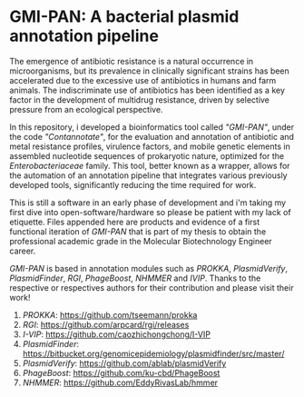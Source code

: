 # GMI-PAN: A bacterial plasmid annotation pipeline

The emergence of antibiotic resistance is a natural occurrence in microorganisms, but its prevalence in clinically significant strains has been accelerated due to the excessive use of antibiotics in humans and farm animals. The indiscriminate use of antibiotics has been identified as a key factor in the development of multidrug resistance, driven by selective pressure from an ecological perspective.

In this repository, i developed a bioinformatics tool called *"GMI-PAN"*, under the code *"Contannotate"*, for the evaluation and annotation of antibiotic and metal resistance profiles, virulence factors, and mobile genetic elements in assembled nucleotide sequences of prokaryotic nature, optimized for the *Enterobacteriaceae* family. This tool, better known as a wrapper, allows for the automation of an annotation pipeline that integrates various previously developed tools, significantly reducing the time required for work.

This is still a software in an early phase of development and i'm taking my first dive into open-software/hardware so please be patient with my lack of etiquette. Files appended here are products and evidence of a first functional iteration of *GMI-PAN* that is part of my thesis to obtain the professional academic grade in the Molecular Biotechnology Engineer career.

*GMI-PAN* is based in annotation modules such as *PROKKA*, *PlasmidVerify*, *PlasmidFinder*, *RGI*, *PhageBoost*, *NHMMER* and *IVIP*. Thanks to the respective or respectives authors for their contribution and please visit their work!

1. *PROKKA*: https://github.com/tseemann/prokka
1. *RGI*: https://github.com/arpcard/rgi/releases
1. *I-VIP*: https://github.com/caozhichongchong/I-VIP
1. *PlasmidFinder*: https://bitbucket.org/genomicepidemiology/plasmidfinder/src/master/
1. *PlasmidVerify*: https://github.com/ablab/plasmidVerify
1. *PhageBoost*: https://github.com/ku-cbd/PhageBoost
1. *NHMMER*: https://github.com/EddyRivasLab/hmmer
